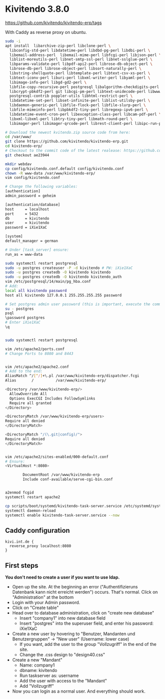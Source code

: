 # Kivitendo 3.8.0

<https://github.com/kivitendo/kivitendo-erp/tags>

With Caddy as reverse proxy on ubuntu.

```bash
sudo -i
apt install  libarchive-zip-perl libclone-perl \
  libconfig-std-perl libdatetime-perl libdbd-pg-perl libdbi-perl \
  libemail-address-perl  libemail-mime-perl libfcgi-perl libjson-perl \
  liblist-moreutils-perl libnet-smtp-ssl-perl libnet-sslglue-perl \
  libparams-validate-perl libpdf-api2-perl librose-db-object-perl \
  librose-db-perl librose-object-perl libsort-naturally-perl \
  libstring-shellquote-perl libtemplate-perl libtext-csv-xs-perl \
  libtext-iconv-perl liburi-perl libxml-writer-perl libyaml-perl \
  libimage-info-perl libgd-gd2-perl \
  libfile-copy-recursive-perl postgresql libalgorithm-checkdigits-perl \
  libcrypt-pbkdf2-perl git libcgi-pm-perl libtext-unidecode-perl libwww-perl \
  postgresql-contrib poppler-utils libhtml-restrict-perl \
  libdatetime-set-perl libset-infinite-perl liblist-utilsby-perl \
  libdaemon-generic-perl libfile-flock-perl libfile-slurp-perl \
  libfile-mimeinfo-perl libpbkdf2-tiny-perl libregexp-ipv6-perl \
  libdatetime-event-cron-perl libexception-class-perl libcam-pdf-perl \
  libxml-libxml-perl libtry-tiny-perl libmath-round-perl \
  libimager-perl libimager-qrcode-perl librest-client-perl libipc-run-perl postgresql-contrib poppler-utils

# Download the newest kvitendo.zip source code from here:
cd /var/www/
git clone https://github.com/kivitendo/kivitendo-erp.git
cd kivitendo-erp/
# Checkout to the commit code of the latest realease: https://github.com/kivitendo/kivitendo-erp/tags
git checkout ae23944 

mkdir webdav
cp config/kivitendo.conf.default config/kivitendo.conf
chown -R www-data /var/www/kivitendo-erp/
vim config/kivitendo.conf

# Change the following variables:
[authentication]
admin_password = geheim

[authentication/database]
host     = localhost
port     = 5432
db       = kivitendo
user     = kivitendo
password = iXie1XaC

[system]
default_manager = german

# Under [task_server] ensure:
run_as = www-data

sudo systemctl restart postgresql
sudo -u postgres createuser -P -d kivitendo # PW: iXie1XaC
sudo -u postgres createdb -O kivitendo kivitendo 
sudo -u postgres createdb -O kivitendo kivitendo_auth
vim /etc/postgresql/14/main/pg_hba.conf
# Add: 
local all kivitendo password
host all kivitendo 127.0.0.1 255.255.255.255 password

# Set postgres admin user password (this is important, execute the commands one by one)
su - postgres
psql
\password postgres
# Enter iXie1XaC
\q


sudo systemctl restart postgresql

vim /etc/apache2/ports.conf
# Change Ports to 8080 and 8443


vim /etc/apache2/apache2.conf
# Add to the end: 
AliasMatch ^/[^/]+\.pl /var/www/kivitendo-erp/dispatcher.fcgi
Alias       /          /var/www/kivitendo-erp/

<Directory /var/www/kivitendo-erp/>
  AllowOverride All
  Options ExecCGI Includes FollowSymlinks
  Require all granted
</Directory>

<DirectoryMatch /var/www/kivitendo-erp/users>
Require all denied
</DirectoryMatch>

<DirectoryMatch "/(\.git|config)/">
Require all denied
</DirectoryMatch>


vim /etc/apache2/sites-enabled/000-default.conf
# Ensure:
<VirtualHost *:8080>

        DocumentRoot /var/www/kivitendo-erp
        Include conf-available/serve-cgi-bin.conf


a2enmod fcgid
systemctl restart apache2

cp scripts/boot/systemd/kivitendo-task-server.service /etc/systemd/system/
systemctl daemon-reload
systemctl enable kivitendo-task-server.service --now
```

## Caddy configuration

```Caddyfile
kivi.int.de {
  reverse_proxy localhost:8080
}
```

## First steps

**You don't need to create a user if you want to use ldap.**

- Open up the site. At the beginning an error ("Authentifizieruns Datenbank kann nicht erreicht werden") occurs. That's normal. Click on "Administration" at the bottom
- Login with your Admin password.
- Click on "Create table"
- Head over to database administration, click on "create new database"
  - Insert "company1" into new database field
  - Insert "postgres" into the superuser field, and enter his password: iXie1XaC
- Create a new user by hovering to "Benutzer, Mandanten und Benutzergruppen" -> "New user" (Username: lower case)
  - If you want, add the user to the group "Vollzugriff" in the end of the site.
  - Change the .css design to "design40.css"
- Create a new "Mandant"
  - Name: company1
  - dbname: kivitendo
  - Run taskserver as: username
  - Add the user with access to the "Mandant"
  - Add "Vollzugriff"
- Now you can login as a normal user. And everything should work.
